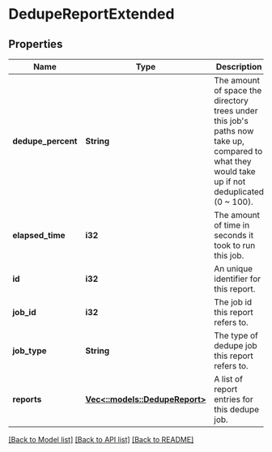 # DedupeReportExtended

## Properties
Name | Type | Description | Notes
------------ | ------------- | ------------- | -------------
**dedupe_percent** | **String** | The amount of space the directory trees under this job&#39;s paths now take up, compared to what they would take up if not deduplicated (0 ~ 100). | [optional] [default to null]
**elapsed_time** | **i32** | The amount of time in seconds it took to run this job. | [optional] [default to null]
**id** | **i32** | An unique identifier for this report. | [optional] [default to null]
**job_id** | **i32** | The job id this report refers to. | [optional] [default to null]
**job_type** | **String** | The type of dedupe job this report refers to. | [optional] [default to null]
**reports** | [**Vec<::models::DedupeReport>**](DedupeReport.md) | A list of report entries for this dedupe job. | [optional] [default to null]

[[Back to Model list]](../README.md#documentation-for-models) [[Back to API list]](../README.md#documentation-for-api-endpoints) [[Back to README]](../README.md)



